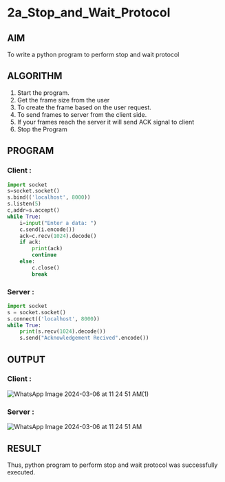 # 2a_Stop_and_Wait_Protocol
## AIM 
To write a python program to perform stop and wait protocol
## ALGORITHM
1. Start the program.
2. Get the frame size from the user
3. To create the frame based on the user request.
4. To send frames to server from the client side.
5. If your frames reach the server it will send ACK signal to client
6. Stop the Program
## PROGRAM
### Client :
```python
import socket
s=socket.socket()
s.bind(('localhost', 8000))
s.listen(5)
c,addr=s.accept()
while True:
    i=input("Enter a data: ")
    c.send(i.encode())
    ack=c.recv(1024).decode()
    if ack:
        print(ack)
        continue
    else:
        c.close()
        break
```
### Server :
```python
import socket
s = socket.socket()
s.connect(('localhost', 8000))
while True:
    print(s.recv(1024).decode())
    s.send("Acknowledgement Recived".encode())
```

## OUTPUT
### Client :
![WhatsApp Image 2024-03-06 at 11 24 51 AM(1)](https://github.com/JEGADEESH07/2a_Stop_and_Wait_Protocol/assets/113497131/3bb39631-6e14-4e44-a1cf-2d8e3dc88aef)
### Server :
![WhatsApp Image 2024-03-06 at 11 24 51 AM](https://github.com/JEGADEESH07/2a_Stop_and_Wait_Protocol/assets/113497131/76ac8942-3c88-4e51-8a6f-a9fc4cbb9767)



## RESULT
Thus, python program to perform stop and wait protocol was successfully executed.
